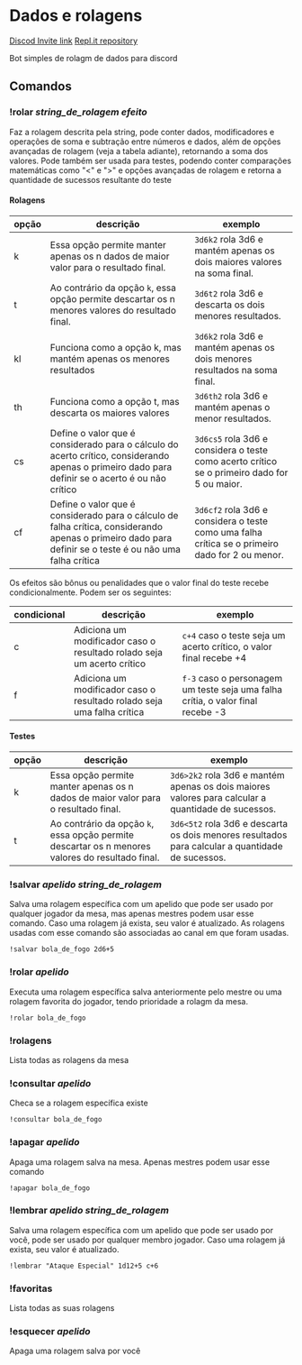 # Dados e rolagens

[Discod Invite link](https://discord.com/api/oauth2/authorize?client_id=822648071867465748&permissions=2147743808&scope=bot)
[Repl.it repository](https://replit.com/@paulinolimakl/Dados-de-Nimb)

Bot simples de rolagm de dados para discord

## Comandos

### !rolar *string_de_rolagem* *efeito*
Faz a rolagem descrita pela string, pode conter dados, modificadores e operações de soma e subtração entre números e dados, além de opções avançadas de rolagem (veja a tabela adiante), retornando a soma dos valores.
Pode também ser usada para testes, podendo conter comparações matemáticas como "<" e ">" e opções avançadas de rolagem e retorna a quantidade de sucessos resultante do teste

#### Rolagens
opção|descrição|exemplo
--|--|--
k|Essa opção permite manter apenas os n dados de maior valor para o resultado final. |`3d6k2` rola 3d6 e mantém apenas os dois maiores valores na soma final.
t|Ao contrário da opção `k`, essa opção permite descartar os n menores valores do resultado final.|`3d6t2` rola 3d6 e descarta os dois menores resultados.
kl|Funciona como a opção k, mas mantém apenas os menores resultados|`3d6k2` rola 3d6 e mantém apenas os dois menores resultados na soma final.
th|Funciona como a opção t, mas descarta os maiores valores|`3d6th2` rola 3d6 e mantém apenas o menor resultados.
cs|Define o valor  que é considerado para o cálculo do acerto crítico, considerando apenas o primeiro dado para definir se o acerto é ou não crítico|`3d6cs5` rola 3d6 e considera o teste como acerto crítico se o primeiro dado for 5 ou maior.
cf|Define o valor que é considerado para o cálculo de falha crítica, considerando apenas o primeiro dado para definir se o teste é ou não uma falha crítica|`3d6cf2` rola 3d6 e considera o teste como uma falha crítica se o primeiro dado for 2 ou menor.

Os efeitos são bônus ou penalidades que o valor final do teste recebe condicionalmente. Podem ser os seguintes:

condicional|descrição|exemplo
--|--|--
c|Adiciona um modificador caso o resultado rolado seja um acerto crítico | `c+4` caso o teste seja  um acerto crítico, o valor final recebe +4
f|Adiciona um modificador caso o resultado rolado seja uma falha crítica | `f-3` caso o personagem um teste seja uma falha crítia, o valor final recebe -3

#### Testes
opção|descrição|exemplo
--|--|--
k|Essa opção permite manter apenas os n dados de maior valor para o resultado final. |`3d6>2k2` rola 3d6 e mantém apenas os dois maiores valores para calcular a quantidade de sucessos.
t|Ao contrário da opção `k`, essa opção permite descartar os n menores valores do resultado final.|`3d6<5t2` rola 3d6 e descarta os dois menores resultados para calcular a quantidade de sucessos.

### !salvar *apelido* *string_de_rolagem*

Salva uma rolagem específica com um apelido que pode ser usado por qualquer jogador da mesa, mas apenas mestres podem usar esse comando. Caso uma rolagem já exista, seu valor é atualizado.
As rolagens usadas com esse comando são associadas ao canal em que foram usadas.

`!salvar bola_de_fogo 2d6+5`

### !rolar *apelido*

Executa uma rolagem específica salva anteriormente pelo mestre ou uma rolagem favorita do jogador, tendo prioridade a rolagm da mesa.

`!rolar bola_de_fogo`

### !rolagens

Lista todas as rolagens da mesa

### !consultar *apelido*

Checa se a rolagem específica existe

`!consultar bola_de_fogo`

### !apagar *apelido*

Apaga uma rolagem salva na mesa. Apenas mestres podem usar esse comando

`!apagar bola_de_fogo`

### !lembrar *apelido* *string_de_rolagem*

Salva uma rolagem específica com um apelido que pode ser usado por você, pode ser usado por qualquer membro jogador. Caso uma rolagem já exista, seu valor é atualizado.

`!lembrar "Ataque Especial" 1d12+5 c+6`

### !favoritas

Lista todas as suas rolagens

### !esquecer *apelido*

Apaga uma rolagem salva por você